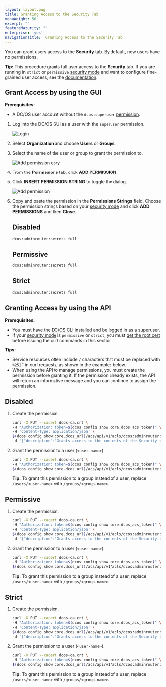 ```yaml
---
layout: layout.pug
title: Granting Access to the Security Tab
menuWeight: 50
excerpt: ""
featureMaturity: ""
enterprise: 'yes'
navigationTitle:  Granting Access to the Security Tab
---
```

You can grant users access to the **Security** tab. By default, new users have no permissions.

**Tip:** This procedure grants full user access to the **Security** tab. If you are running in `strict` or `permissive` [security mode](/1.9/overview/security/security-modes/) and want to configure fine-grained user access, see the [documentation](/1.9/security/secrets/use-secrets/).

## <a name="network-access-via-ui"></a>Grant Access by using the GUI

**Prerequisites:** 

- A DC/OS user account without the `dcos:superuser` [permission](/1.9/security/users-groups/).

1. Log into the DC/OS GUI as a user with the `superuser` permission.

   ![Login](/1.9/img/gui-installer-login-ee.gif)

1.  Select **Organization** and choose **Users** or **Groups**.

1.  Select the name of the user or group to grant the permission to.

    ![Add permission cory](/1.9/img/services-tab-user.png)

1.  From the **Permissions** tab, click **ADD PERMISSION**.

1.  Click **INSERT PERMISSION STRING** to toggle the dialog.

    ![Add permission](/1.9/img/services-tab-user3.png)

1.  Copy and paste the permission in the **Permissions Strings** field. Choose the permission strings based on your [security mode](/1.9/overview/security/security-modes/) and click **ADD PERMISSIONS** and then **Close**.

    ## Disabled
    
    ```bash
    dcos:adminrouter:secrets full
    ```
       
    ## Permissive
    
    ```bash
    dcos:adminrouter:secrets full
    ```
       
    ## Strict

    ```bash
    dcos:adminrouter:secrets full
    ```
   
## <a name="network-access-via-api"></a>Granting Access by using the API

**Prerequisites:** 

- You must have the [DC/OS CLI installed](/1.9/cli/install/) and be logged in as a superuser.
- If your [security mode](/1.9/overview/security/security-modes/) is `permissive` or `strict`, you must [get the root cert](/1.9/networking/tls-ssl/get-cert/) before issuing the curl commands in this section. 

**Tips:** 

- Service resources often include `/` characters that must be replaced with `%252F` in curl requests, as shown in the examples below.
- When using the API to manage permissions, you must create the permission before granting it. If the permission already exists, the API will return an informative message and you can continue to assign the permission.

## Disabled

1.  Create the permission.

    ```bash
    curl -X PUT --cacert dcos-ca.crt \
    -H "Authorization: token=$(dcos config show core.dcos_acs_token)" \
    -H 'Content-Type: application/json' \
    $(dcos config show core.dcos_url)/acs/api/v1/acls/dcos:adminrouter:secrets  \
    -d '{"description":"Grants access to the contents of the Security tab"}'
    ```

1.  Grant the permission to a user (`<user-name>`).

    ```bash
    curl -X PUT --cacert dcos-ca.crt \
    -H "Authorization: token=$(dcos config show core.dcos_acs_token)" \
    $(dcos config show core.dcos_url)/acs/api/v1/acls/dcos:adminrouter:secrets/users/<user-name>/full
    ```
    
    **Tip:** To grant this permission to a group instead of a user, replace `/users/<user-name>` with `/groups/<group-name>`. 

## Permissive

1.  Create the permission.

    ```bash
    curl -X PUT --cacert dcos-ca.crt \
    -H "Authorization: token=$(dcos config show core.dcos_acs_token)" \
    -H 'Content-Type: application/json' \
    $(dcos config show core.dcos_url)/acs/api/v1/acls/dcos:adminrouter:secrets  \
    -d '{"description":"Grants access to the contents of the Security tab"}'
    ```

1.  Grant the permission to a user (`<user-name>`).

    ```bash
    curl -X PUT --cacert dcos-ca.crt \
    -H "Authorization: token=$(dcos config show core.dcos_acs_token)" \
    $(dcos config show core.dcos_url)/acs/api/v1/acls/dcos:adminrouter:secrets/users/<user-name>/full
    ```
    
    **Tip:** To grant this permission to a group instead of a user, replace `/users/<user-name>` with `/groups/<group-name>`. 

## Strict

1.  Create the permission.

    ```bash
    curl -X PUT --cacert dcos-ca.crt \
    -H "Authorization: token=$(dcos config show core.dcos_acs_token)" \
    -H 'Content-Type: application/json' \
    $(dcos config show core.dcos_url)/acs/api/v1/acls/dcos:adminrouter:secrets  \
    -d '{"description":"Grants access to the contents of the Security tab"}'
    ```

1.  Grant the permission to a user (`<user-name>`).

    ```bash
    curl -X PUT --cacert dcos-ca.crt \
    -H "Authorization: token=$(dcos config show core.dcos_acs_token)" \
    $(dcos config show core.dcos_url)/acs/api/v1/acls/dcos:adminrouter:secrets/users/<user-name>/full
    ```
    
    **Tip:** To grant this permission to a group instead of a user, replace `/users/<user-name>` with `/groups/<group-name>`. 